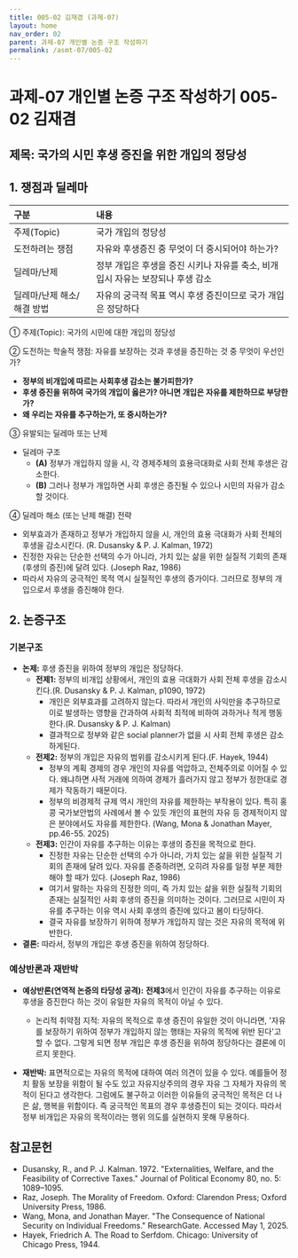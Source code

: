 ```yaml
---
title: 005-02 김재겸 (과제-07)
layout: home
nav_order: 02
parent: 과제-07 개인별 논증 구조 작성하기
permalink: /asmt-07/005-02
---
```


# 과제-07 개인별 논증 구조 작성하기 005-02 김재겸

## 제목: 국가의 시민 후생 증진을 위한 개입의 정당성

## 1. 쟁점과 딜레마

| 구분 | 내용 |
|:---|:---|
| 주제(Topic) | 국가 개입의 정당성 |
| 도전하려는 쟁점 | 자유와 후생증진 중 무엇이 더 중시되어야 하는가? |
| 딜레마/난제 | 정부 개입은 후생을 증진 시키나 자유를 축소, 비개입시 자유는 보장되나 후생 감소 |
| 딜레마/난제 해소/해결 방법 | 자유의 궁극적 목표 역시 후생 증진이므로 국가 개입은 정당하다 |

① 주제(Topic): 국가의 시민에 대한 개입의 정당성

② 도전하는 학술적 쟁점: 자유를 보장하는 것과 후생을 증진하는 것 중 무엇이 우선인가?

- **정부의 비개입에 따르는 사회후생 감소는 불가피한가?**  
- **후생 증진을 위하여 국가의 개입이 옳은가? 아니면 개입은 자유를 제한하므로 부당한가?**  
- **왜 우리는 자유를 추구하는가, 또 중시하는가?**

③ 유발되는 딜레마 또는 난제

- 딜레마 구조
  - **(A)** 정부가 개입하지 않을 시, 각 경제주체의 효용극대화로 사회 전체 후생은 감소한다.
  - **(B)** 그러나 정부가 개입하면 사회 후생은 증진될 수 있으나 시민의 자유가 감소할 것이다.

④ 딜레마 해소 (또는 난제 해결) 전략

- 외부효과가 존재하고 정부가 개입하지 않을 시, 개인의 효용 극대화가 사회 전체의 후생을 감소시킨다. (R. Dusansky & P. J. Kalman, 1972)
- 진정한 자유는 단순한 선택의 수가 아니라, 가치 있는 삶을 위한 실질적 기회의 존재(후생의 증진)에 달려 있다. (Joseph Raz, 1986)
- 따라서 자유의 궁극적인 목적 역시 실질적인 후생의 증가이다.  그러므로 정부의 개입으로서 후생을 증진해야 한다.

## 2. 논증구조

### 기본구조

- **논제:** 후생 증진을 위하여 정부의 개입은 정당하다.
  - **전제1:** 정부의 비개입 상황에서, 개인의 효용 극대화가 사회 전체 후생을 감소시킨다.(R. Dusansky & P. J. Kalman, p1090, 1972)
    - 개인은 외부효과를 고려하지 않는다. 따라서 개인의 사익만을 추구하므로 이로 발생하는 영향을 간과하여 사회적 최적에 비하여 과하거나 적게 행동한다.(R. Dusansky & P. J. Kalman)
	- 결과적으로 정부와 같은 social planner가 없을 시 사회 전체 후생은 감소하게된다.
  - **전제2:** 정부의 개입은 자유의 범위를 감소시키게 된다.(F. Hayek, 1944)
    - 정부의 계획 경제의 경우 개인의 자유를 억압하고, 전체주의로 이어질 수 있다. 왜냐하면 사적 거래에 의하여 경제가 흘러가지 않고 정부가 정한대로 경제가 작동하기 때문이다.
    - 정부의 비경제적 규제 역시 개인의 자유를 제한하는 부작용이 있다. 특히 홍콩 국가보안법의 사례에서 볼 수 있듯 개인의 표현의 자유 등 경제적이지 않은 분야에서도 자유를 제한한다. (Wang, Mona & Jonathan Mayer, pp.46-55. 2025)
  - **전제3:** 인간이 자유를 추구하는 이유는 후생의 증진을 목적으로 한다.
      - 진정한 자유는 단순한 선택의 수가 아니라, 가치 있는 삶을 위한 실질적 기회의 존재에 달려 있다. 자유를 존중하려면, 오히려 자유를 일정 부분 제한해야 할 때가 있다. (Joseph Raz, 1986)
      - 여기서 말하는 자유의 진정한 의미, 즉 가치 있는 삶을 위한 실질적 기회의 존재는 실질적인 사회 후생의 증진을 의미하는 것이다. 그러므로 시민이 자유를 추구하는 이유 역시 사회 후생의 증진에 있다고 봄이 타당하다.
      - 결국 자유를 보장하기 위하여 정부가 개입하지 않는 것은 자유의 목적에 위반한다.
- **결론:** 따라서, 정부의 개입은 후생 증진을 위하여 정당하다.

### 예상반론과 재반박

- **예상반론(연역적 논증의 타당성 공격):** **전제3**에서 인간이 자유를 추구하는 이유로 후생을 증진한다 하는 것이 유일한 자유의 목적이 아닐 수 있다. 
  - 논리적 취약점 지적: 자유의 목적으로 후생 증진이 유일한 것이 아니라면, '자유를 보장하기 위하여 정부가 개입하지 않는 행태는 자유의 목적에 위반 된다'고 할 수 없다. 그렇게 되면 정부 개입은 후생 증진을 위하여 정당하다는 결론에 이르지 못한다.

- **재반박:** 표면적으로는 자유의 목적에 대하여 여러 의견이 있을 수 있다. 예를들어 정치 활동 보장을 위함이 될 수도 있고 자유지상주의의 경우 자유 그 자체가 자유의 목적이 된다고 생각한다. 그럼에도 불구하고 이러한 이유들의 궁극적인 목적은 더 나은 삶, 행복을 위함이다. 즉 궁극적인 목표의 경우 후생증진이 되는 것이다. 따라서 정부 비개입은 자유의 목적이라는 행위 의도를 실현하지 못해 무용하다.

## 참고문헌

- Dusansky, R., and P. J. Kalman. 1972. "Externalities, Welfare, and the Feasibility of Corrective Taxes." Journal of Political Economy 80, no. 5: 1089–1095.
- Raz, Joseph. The Morality of Freedom. Oxford: Clarendon Press; Oxford University Press, 1986.
- Wang, Mona, and Jonathan Mayer. "The Consequence of National Security on Individual Freedoms." ResearchGate. Accessed May 1, 2025.
- Hayek, Friedrich A. The Road to Serfdom. Chicago: University of Chicago Press, 1944.